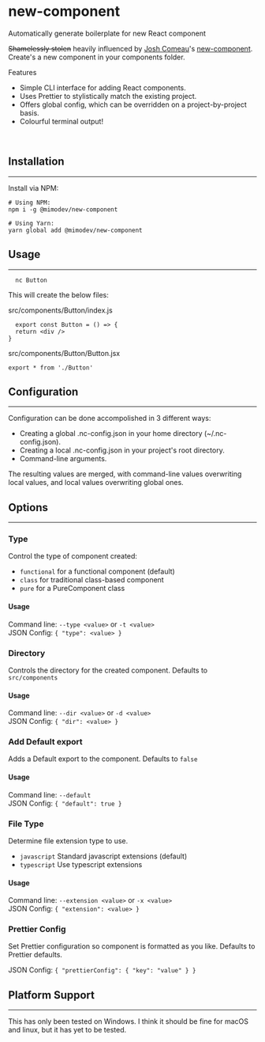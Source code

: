# new-component

Automatically generate boilerplate for new React component

~~Shamelessly stolen~~ heavily influenced by [Josh Comeau](https://www.https://www.joshwcomeau.com/)'s [new-component](https://github.com/joshwcomeau/new-component). Create's a new component in your components folder.

Features

- Simple CLI interface for adding React components.
- Uses Prettier to stylistically match the existing project.
- Offers global config, which can be overridden on a project-by-project basis.
- Colourful terminal output!

<br>

## Installation

---

Install via NPM:

```
# Using NPM:
npm i -g @mimodev/new-component

# Using Yarn:
yarn global add @mimodev/new-component
```

## Usage

---

```
  nc Button
```

This will create the below files:

src/components/Button/index.js

```
  export const Button = () => {
  return <div />
}
```

src/components/Button/Button.jsx

```
export * from './Button'
```

## Configuration

---

Configuration can be done accompolished in 3 different ways:

- Creating a global .nc-config.json in your home directory (~/.nc-config.json).
- Creating a local .nc-config.json in your project's root directory.
- Command-line arguments.

The resulting values are merged, with command-line values overwriting local values, and local values overwriting global ones.

## Options

---

### Type

Control the type of component created:

- `functional` for a functional component (default)
- `class` for traditional class-based component
- `pure` for a PureComponent class

#### Usage

Command line: `--type <value>` or `-t <value>`  
JSON Config: `{ "type": <value> }`

### Directory

Controls the directory for the created component. Defaults to `src/components`

#### Usage

Command line: `--dir <value>` or `-d <value>`  
JSON Config: `{ "dir": <value> }`

### Add Default export

Adds a Default export to the component. Defaults to `false`

#### Usage

Command line: `--default`  
JSON Config: `{ "default": true }`

### File Type

Determine file extension type to use.

- `javascript` Standard javascript extensions (default)
- `typescript` Use typescript extensions

#### Usage

Command line: `--extension <value>` or `-x <value>`  
JSON Config: `{ "extension": <value> }`

### Prettier Config

Set Prettier configuration so component is formatted as you like. Defaults to Prettier defaults.

JSON Config: `{ "prettierConfig": { "key": "value" } }`

## Platform Support

---

This has only been tested on Windows. I think it should be fine for macOS and linux, but it has yet to be tested.
